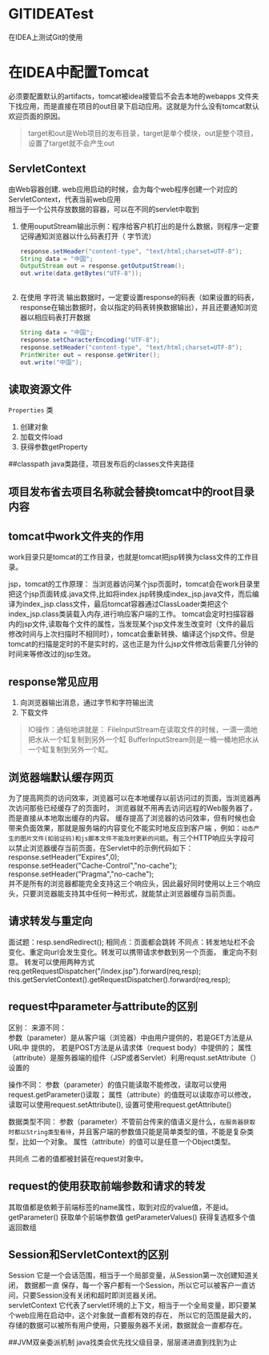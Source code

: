 # GITIDEATest

在IDEA上测试Git的使用

# 在IDEA中配置Tomcat

必须要配置默认的artifacts，tomcat被idea接管后不会去本地的webapps 文件夹下找应用，而是直接在项目的out目录下启动应用。这就是为什么没有tomcat默认 欢迎页面的原因。

> target和out是Web项目的发布目录，target是单个模块，out是整个项目，设置了target就不会产生out

## ServletContext

由Web容器创建. web应用启动的时候，会为每个web程序创建一个对应的ServletContext，代表当前web应用</br>
相当于一个公共存放数据的容器，可以在不同的servlet中取到

1. 使用ouputStream输出示例：程序给客户机打出的是什么数据，则程序一定要记得通知浏览器以什么码表打开（ 字节流）
   ```java
   response.setHeader("content-type", "text/html;charset=UTF-8");
   String data = "中国";
   OutputStream out = response.getOutputStream();
   out.write(data.getBytes("UTF-8"));
    
2. 在使用 字符流 输出数据时，一定要设置response的码表（如果设置的码表，response在输出数据时，会以指定的码表转换数据输出），并且还要通知浏览器以相应码表打开数据
      ```java
   String data = "中国";
   response.setCharacterEncoding("UTF-8");
   response.setHeader("content-type", "text/html;charset=UTF-8");
   PrintWriter out = response.getWriter();
   out.write("中国");
   
## 读取资源文件
`Properties` 类
1. 创建对象
2. 加载文件load
3. 获得参数getProperty

##classpath
java类路径，项目发布后的classes文件夹路径

## 项目发布省去项目名称就会替换tomcat中的root目录内容

## tomcat中work文件夹的作用
work目录只是tomcat的工作目录，也就是tomcat把jsp转换为class文件的工作目录。

jsp，tomcat的工作原理：
当浏览器访问某个jsp页面时，tomcat会在work目录里把这个jsp页面转成.java文件,比如将index.jsp转换成index_jsp.java文件，而后编译为index_jsp.class文件，最后tomcat容器通过ClassLoader类把这个index_jsp.class类装载入内存,进行响应客户端的工作。
tomcat会定时扫描容器内的jsp文件,读取每个文件的属性，当发现某个jsp文件发生改变时（文件的最后修改时间与上次扫描时不相同时），tomcat会重新转换、编译这个jsp文件。但是tomcat的扫描是定时的不是实时的，这也正是为什么jsp文件修改后需要几分钟的时间来等修改过的jsp生效。

## response常见应用
1. 向浏览器输出消息，通过字节和字符输出流
2. 下载文件

> IO操作：通俗地讲就是： 
> FileInputStream在读取文件的时候，一滴一滴地把水从一个缸复制到另外一个缸 
> BufferInputStream则是一桶一桶地把水从一个缸复制到另外一个缸。

## 浏览器端默认缓存网页
为了提高网页的访问效率，浏览器可以在本地缓存以前访问过的页面，当浏览器再次访问那些已经缓存了的页面时，
浏览器就不用再去访问远程的Web服务器了，而是直接从本地取出缓存的内容。
缓存提高了浏览器的访问效率，但有时候也会带来负面效果，那就是服务端的内容变化不能实时地反应到客户端
，例如：`动态产生的图片文件(如验证码)和js脚本文件不能及时更新的问题`。有三个HTTP响应头字段可以禁止浏览器缓存当前页面，在Servlet中的示例代码如下：</br>
response.setHeader("Expires",0);</br>
response.setHeader("Cache-Control","no-cache");</br>
response.setHeader("Pragma","no-cache");</br>
并不是所有的浏览器都能完全支持这三个响应头，因此最好同时使用以上三个响应头，只要浏览器能支持其中任何一种形式，就能禁止浏览器缓存当前页面。

## 请求转发与重定向
面试题：resp.sendRedirect();
相同点：页面都会跳转   不同点：转发地址栏不会变化、重定向url会发生变化。转发可以携带请求参数到另一个页面，
重定向不刻意。
转发可以使用两种方式
req.getRequestDispatcher("/index.jsp").forward(req,resp);
this.getServletContext().getRequestDispatcher().forward(req,resp);

## request中parameter与attribute的区别
区别：
来源不同：   
参数（parameter）是从客户端（浏览器）中由用户提供的，若是GET方法是从URL中 提供的，
若是POST方法是从请求体（request body）中提供的；
属性（attribute）是服务器端的组件（JSP或者Servlet）利用requst.setAttribute（）设置的

操作不同：   参数（parameter）的值只能读取不能修改，读取可以使用request.getParameter()读取；
属性（attribute）的值既可以读取亦可以修改，读取可以使用request.setAttribute(), 设置可使用request.getAttribute()

数据类型不同：   参数（parameter）不管前台传来的值语义是什么，`在服务器获取时都以String类型看待`，并且客户端的参数值只能是简单类型的值，不能是复杂类型，比如一个对象。
属性（attribute）的值可以是任意一个Object类型。

共同点
二者的值都被封装在request对象中。

## request的使用获取前端参数和请求的转发
其取值都是依赖于前端标签的name属性，取到对应的value值，不是id。
getParameter()  获取单个前端参数值
getParameterValues()  获得复选框多个值返回数组

## Session和ServletContext的区别
Session        它是一个会话范围，相当于一个局部变量，从Session第一次创建知道关闭，
数据都一直 保存，每一个客户都有一个Session，所以它可以被客户一直访问，只要Session没有关闭和超时即浏览器关闭。<br>
servletContext    它代表了servlet环境的上下文，相当于一个全局变量，即只要某个web应用在启动中，这个对象就一直都有效的存在，
所以它的范围是最大的，存储的数据可以被所有用户使用，只要服务器不关闭，数据就会一直都存在。


##JVM双亲委派机制
java找类会优先找父级目录，层层递进直到找到为止